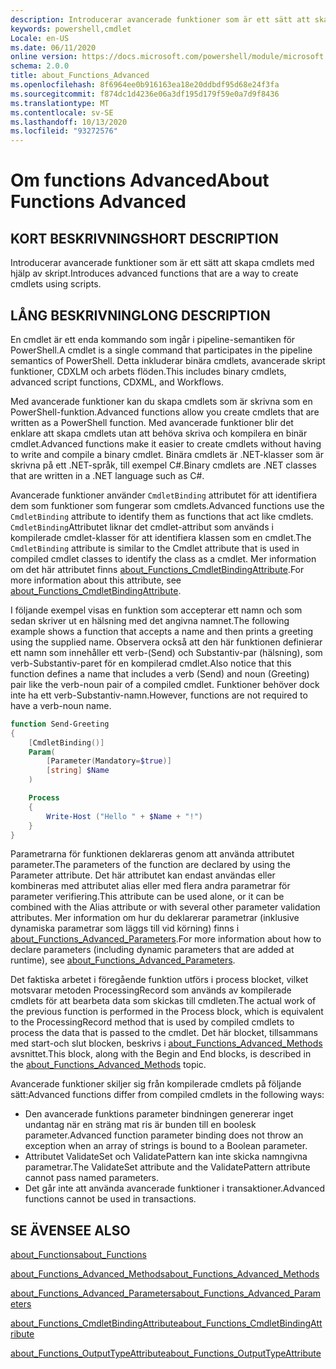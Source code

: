 ```yaml
---
description: Introducerar avancerade funktioner som är ett sätt att skapa cmdlets med hjälp av skript.
keywords: powershell,cmdlet
Locale: en-US
ms.date: 06/11/2020
online version: https://docs.microsoft.com/powershell/module/microsoft.powershell.core/about/about_functions_advanced?view=powershell-7.1&WT.mc_id=ps-gethelp
schema: 2.0.0
title: about_Functions_Advanced
ms.openlocfilehash: 8f6964ee0b916163ea18e20ddbdf95d68e24f3fa
ms.sourcegitcommit: f874dc1d4236e06a3df195d179f59e0a7d9f8436
ms.translationtype: MT
ms.contentlocale: sv-SE
ms.lasthandoff: 10/13/2020
ms.locfileid: "93272576"
---
```

# <a name="about-functions-advanced"></a><span data-ttu-id="bd97b-104">Om functions Advanced</span><span class="sxs-lookup"><span data-stu-id="bd97b-104">About Functions Advanced</span></span>

## <a name="short-description"></a><span data-ttu-id="bd97b-105">KORT BESKRIVNING</span><span class="sxs-lookup"><span data-stu-id="bd97b-105">SHORT DESCRIPTION</span></span>
<span data-ttu-id="bd97b-106">Introducerar avancerade funktioner som är ett sätt att skapa cmdlets med hjälp av skript.</span><span class="sxs-lookup"><span data-stu-id="bd97b-106">Introduces advanced functions that are a way to create cmdlets using scripts.</span></span>

## <a name="long-description"></a><span data-ttu-id="bd97b-107">LÅNG BESKRIVNING</span><span class="sxs-lookup"><span data-stu-id="bd97b-107">LONG DESCRIPTION</span></span>

<span data-ttu-id="bd97b-108">En cmdlet är ett enda kommando som ingår i pipeline-semantiken för PowerShell.</span><span class="sxs-lookup"><span data-stu-id="bd97b-108">A cmdlet is a single command that participates in the pipeline semantics of PowerShell.</span></span> <span data-ttu-id="bd97b-109">Detta inkluderar binära cmdlets, avancerade skript funktioner, CDXLM och arbets flöden.</span><span class="sxs-lookup"><span data-stu-id="bd97b-109">This includes binary cmdlets, advanced script functions, CDXML, and Workflows.</span></span>

<span data-ttu-id="bd97b-110">Med avancerade funktioner kan du skapa cmdlets som är skrivna som en PowerShell-funktion.</span><span class="sxs-lookup"><span data-stu-id="bd97b-110">Advanced functions allow you create cmdlets that are written as a PowerShell function.</span></span> <span data-ttu-id="bd97b-111">Med avancerade funktioner blir det enklare att skapa cmdlets utan att behöva skriva och kompilera en binär cmdlet.</span><span class="sxs-lookup"><span data-stu-id="bd97b-111">Advanced functions make it easier to create cmdlets without having to write and compile a binary cmdlet.</span></span> <span data-ttu-id="bd97b-112">Binära cmdlets är .NET-klasser som är skrivna på ett .NET-språk, till exempel C#.</span><span class="sxs-lookup"><span data-stu-id="bd97b-112">Binary cmdlets are .NET classes that are written in a .NET language such as C#.</span></span>

<span data-ttu-id="bd97b-113">Avancerade funktioner använder `CmdletBinding` attributet för att identifiera dem som funktioner som fungerar som cmdlets.</span><span class="sxs-lookup"><span data-stu-id="bd97b-113">Advanced functions use the `CmdletBinding` attribute to identify them as functions that act like cmdlets.</span></span> <span data-ttu-id="bd97b-114">`CmdletBinding`Attributet liknar det cmdlet-attribut som används i kompilerade cmdlet-klasser för att identifiera klassen som en cmdlet.</span><span class="sxs-lookup"><span data-stu-id="bd97b-114">The `CmdletBinding` attribute is similar to the Cmdlet attribute that is used in compiled cmdlet classes to identify the class as a cmdlet.</span></span> <span data-ttu-id="bd97b-115">Mer information om det här attributet finns [about_Functions_CmdletBindingAttribute](about_Functions_CmdletBindingAttribute.md).</span><span class="sxs-lookup"><span data-stu-id="bd97b-115">For more information about this attribute, see [about_Functions_CmdletBindingAttribute](about_Functions_CmdletBindingAttribute.md).</span></span>

<span data-ttu-id="bd97b-116">I följande exempel visas en funktion som accepterar ett namn och som sedan skriver ut en hälsning med det angivna namnet.</span><span class="sxs-lookup"><span data-stu-id="bd97b-116">The following example shows a function that accepts a name and then prints a greeting using the supplied name.</span></span> <span data-ttu-id="bd97b-117">Observera också att den här funktionen definierar ett namn som innehåller ett verb-(Send) och Substantiv-par (hälsning), som verb-Substantiv-paret för en kompilerad cmdlet.</span><span class="sxs-lookup"><span data-stu-id="bd97b-117">Also notice that this function defines a name that includes a verb (Send) and noun (Greeting) pair like the verb-noun pair of a compiled cmdlet.</span></span> <span data-ttu-id="bd97b-118">Funktioner behöver dock inte ha ett verb-Substantiv-namn.</span><span class="sxs-lookup"><span data-stu-id="bd97b-118">However, functions are not required to have a verb-noun name.</span></span>

```powershell
function Send-Greeting
{
    [CmdletBinding()]
    Param(
        [Parameter(Mandatory=$true)]
        [string] $Name
    )

    Process
    {
        Write-Host ("Hello " + $Name + "!")
    }
}
```

<span data-ttu-id="bd97b-119">Parametrarna för funktionen deklareras genom att använda attributet parameter.</span><span class="sxs-lookup"><span data-stu-id="bd97b-119">The parameters of the function are declared by using the Parameter attribute.</span></span>
<span data-ttu-id="bd97b-120">Det här attributet kan endast användas eller kombineras med attributet alias eller med flera andra parametrar för parameter verifiering.</span><span class="sxs-lookup"><span data-stu-id="bd97b-120">This attribute can be used alone, or it can be combined with the Alias attribute or with several other parameter validation attributes.</span></span> <span data-ttu-id="bd97b-121">Mer information om hur du deklarerar parametrar (inklusive dynamiska parametrar som läggs till vid körning) finns i [about_Functions_Advanced_Parameters](about_Functions_Advanced_Parameters.md).</span><span class="sxs-lookup"><span data-stu-id="bd97b-121">For more information about how to declare parameters (including dynamic parameters that are added at runtime), see [about_Functions_Advanced_Parameters](about_Functions_Advanced_Parameters.md).</span></span>

<span data-ttu-id="bd97b-122">Det faktiska arbetet i föregående funktion utförs i process blocket, vilket motsvarar metoden ProcessingRecord som används av kompilerade cmdlets för att bearbeta data som skickas till cmdleten.</span><span class="sxs-lookup"><span data-stu-id="bd97b-122">The actual work of the previous function is performed in the Process block, which is equivalent to the ProcessingRecord method that is used by compiled cmdlets to process the data that is passed to the cmdlet.</span></span> <span data-ttu-id="bd97b-123">Det här blocket, tillsammans med start-och slut blocken, beskrivs i [about_Functions_Advanced_Methods](about_Functions_Advanced_Methods.md) avsnittet.</span><span class="sxs-lookup"><span data-stu-id="bd97b-123">This block, along with the Begin and End blocks, is described in the [about_Functions_Advanced_Methods](about_Functions_Advanced_Methods.md) topic.</span></span>

<span data-ttu-id="bd97b-124">Avancerade funktioner skiljer sig från kompilerade cmdlets på följande sätt:</span><span class="sxs-lookup"><span data-stu-id="bd97b-124">Advanced functions differ from compiled cmdlets in the following ways:</span></span>

- <span data-ttu-id="bd97b-125">Den avancerade funktions parameter bindningen genererar inget undantag när en sträng mat ris är bunden till en boolesk parameter.</span><span class="sxs-lookup"><span data-stu-id="bd97b-125">Advanced function parameter binding does not throw an exception when an array of strings is bound to a Boolean parameter.</span></span>
- <span data-ttu-id="bd97b-126">Attributet ValidateSet och ValidatePattern kan inte skicka namngivna parametrar.</span><span class="sxs-lookup"><span data-stu-id="bd97b-126">The ValidateSet attribute and the ValidatePattern attribute cannot pass named parameters.</span></span>
- <span data-ttu-id="bd97b-127">Det går inte att använda avancerade funktioner i transaktioner.</span><span class="sxs-lookup"><span data-stu-id="bd97b-127">Advanced functions cannot be used in transactions.</span></span>

## <a name="see-also"></a><span data-ttu-id="bd97b-128">SE ÄVEN</span><span class="sxs-lookup"><span data-stu-id="bd97b-128">SEE ALSO</span></span>

[<span data-ttu-id="bd97b-129">about_Functions</span><span class="sxs-lookup"><span data-stu-id="bd97b-129">about_Functions</span></span>](about_Functions.md)

[<span data-ttu-id="bd97b-130">about_Functions_Advanced_Methods</span><span class="sxs-lookup"><span data-stu-id="bd97b-130">about_Functions_Advanced_Methods</span></span>](about_Functions_Advanced_Methods.md)

[<span data-ttu-id="bd97b-131">about_Functions_Advanced_Parameters</span><span class="sxs-lookup"><span data-stu-id="bd97b-131">about_Functions_Advanced_Parameters</span></span>](about_Functions_Advanced_Parameters.md)

[<span data-ttu-id="bd97b-132">about_Functions_CmdletBindingAttribute</span><span class="sxs-lookup"><span data-stu-id="bd97b-132">about_Functions_CmdletBindingAttribute</span></span>](about_Functions_CmdletBindingAttribute.md)

[<span data-ttu-id="bd97b-133">about_Functions_OutputTypeAttribute</span><span class="sxs-lookup"><span data-stu-id="bd97b-133">about_Functions_OutputTypeAttribute</span></span>](about_Functions_OutputTypeAttribute.md)
